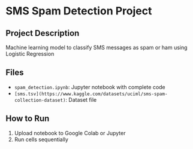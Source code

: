 # SMS Spam Detection Project

## Project Description
Machine learning model to classify SMS messages as spam or ham using Logistic Regression

## Files
- `spam_detection.ipynb`: Jupyter notebook with complete code
- `[sms.tsv](https://www.kaggle.com/datasets/uciml/sms-spam-collection-dataset)`: Dataset file

## How to Run
1. Upload notebook to Google Colab or Jupyter
2. Run cells sequentially
